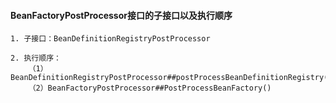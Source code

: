 ####    BeanFactoryPostProcessor接口的子接口以及执行顺序


    1. 子接口：BeanDefinitionRegistryPostProcessor
    
    2. 执行顺序：
        （1）BeanDefinitionRegistryPostProcessor##postProcessBeanDefinitionRegistry()
        （2）BeanFactoryPostProcessor##PostProcessBeanFactory()